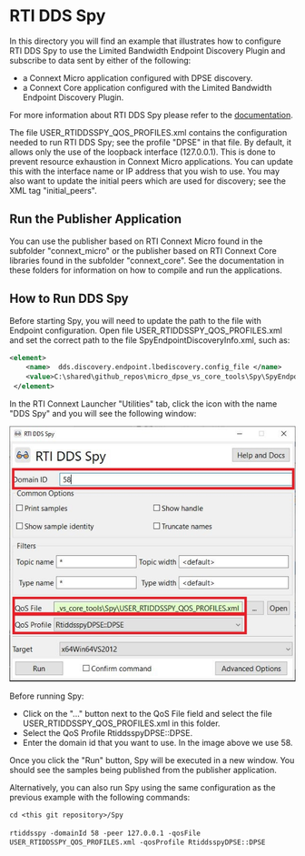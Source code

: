 # RTI DDS Spy

In this directory you will find an example that illustrates how to
configure RTI DDS Spy to use the Limited Bandwidth Endpoint Discovery
Plugin and subscribe to data sent by either of the following:

 - a Connext Micro application configured with DPSE discovery.
 - a Connext Core application configured with the Limited Bandwidth
   Endpoint Discovery Plugin.

For more information about RTI DDS Spy please refer to the [documentation](https://community.rti.com/static/documentation/connext-dds/6.1.2/doc/api/connext_dds/api_cpp/group__DDSNddsspyModule.html).

The file USER_RTIDDSSPY_QOS_PROFILES.xml contains the configuration needed to run
RTI DDS Spy; see the profile "DPSE" in that file. By default, it allows only the 
use of the loopback interface (127.0.0.1). This is done to prevent resource 
exhaustion in Connext Micro applications. You can update this with the interface 
name or IP address that you wish to use. You may also want to update the initial 
peers which are used for discovery; see the XML tag "initial_peers".


## Run the Publisher Application

You can use the publisher based on RTI Connext Micro found in
the subfolder "connext_micro" or the publisher based on RTI Connext Core 
libraries found in the subfolder "connext_core". See the documentation 
in these folders for information on how to compile and run the applications.

## How to Run DDS Spy

Before starting Spy, you will need to update the path to the file with
Endpoint configuration. Open file USER_RTIDDSSPY_QOS_PROFILES.xml and set
the correct path to the file SpyEndpointDiscoveryInfo.xml, such as:

```xml
<element>
    <name>  dds.discovery.endpoint.lbediscovery.config_file </name>
    <value>C:\shared\github_repos\micro_dpse_vs_core_tools\Spy\SpyEndpointDiscoveryInfo.xml</value>
 </element>
```

In the RTI Connext Launcher "Utilities" tab, click the icon with
the name "DDS Spy" and you will see the following window:

![spy](img/spy.jpg)

Before running Spy:

- Click on the "..." button next to the QoS File field and select the file 
  USER_RTIDDSSPY_QOS_PROFILES.xml in this folder.
- Select the QoS Profile RtiddsspyDPSE::DPSE.
- Enter the domain id that you want to use. In the image above we use 58.

Once you click the "Run" button, Spy will be executed in a new window. You should see
the samples being published from the publisher application.

Alternatively, you can also run Spy using the same configuration as the previous example
with the following commands:

```console
cd <this git repository>/Spy

rtiddsspy -domainId 58 -peer 127.0.0.1 -qosFile USER_RTIDDSSPY_QOS_PROFILES.xml -qosProfile RtiddsspyDPSE::DPSE
```
